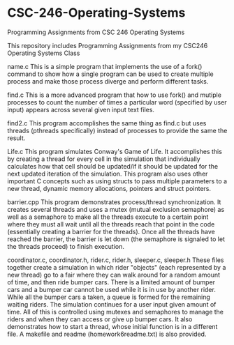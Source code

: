 # CSC-246-Operating-Systems
Programming Assignments from CSC 246 Operating Systems

This repository includes Programming Assignments from my CSC246 Operating Systems Class

name.c This is a simple program that implements the use of a fork() command to show how a single program can be used to create multiple process and make those process diverge and perform different tasks.

find.c This is a more advanced program that how to use fork() and mutiple processes to count the number of times a particular word (specified by user input) appears across several given input text files.

find2.c This program accomplishes the same thing as find.c but uses threads (pthreads specifically) instead of processes to provide the same the result.

Life.c This program simulates Conway's Game of Life. It accomplishes this by creating a thread for every cell in the simulation that individually calculates how that cell should be updated/if it should be updated for the next updated iteration of the simulation. This program also uses other important C concepts such as using structs to pass multiple parameters to a new thread, dynamic memory allocations, pointers and struct pointers.

barrier.cpp This program demonstrates process/thread synchronization. It creates several threads and uses a mutex (mutual exclusion semaphore) as well as a semaphore to make all the threads execute to a certain point where they must all wait until all the threads reach that point in the code (essentially creating a barrier for the threads). Once all the threads have reached the barrier, the barrier is let down (the semaphore is signaled to let the threads proceed) to finish execution.

coordinator.c, coordinator.h, rider.c, rider.h, sleeper.c, sleeper.h These files together create a simulation in which rider "objects" (each represented by a new thread) go to a fair where they can walk around for a random amount of time, and then ride bumper cars. There is a limited amount of bumper cars and a bumper car cannot be used while it is in use by another rider. While all the bumper cars a taken, a queue is formed for the remaining waiting riders. The simulation continues for a user input given amount of time. All of this is controlled using mutexes and semaphores to manage the riders and when they can access or give up bumper cars. It also demonstrates how to start a thread, whose initial function is in a different file. A makefile and readme (homework6readme.txt) is also provided.
